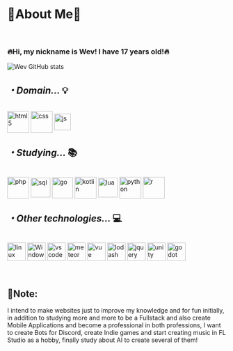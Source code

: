 <h1>🌌About Me🌌</h1>
<br>
<h3>🔥Hi, my nickname is Wev! I have 17 years old!🔥</h3>

![Wev GitHub stats](https://github-readme-stats.vercel.app/api?username=Wev237&show_icons=true&theme=tokyonight)

<h2><i>・Domain... </i>💡</h2>

<div style="display: inline block"><br/>
    <img align="center" alt="html5" width="50px" src="https://cdn.jsdelivr.net/gh/devicons/devicon@latest/icons/html5/html5-original-wordmark.svg"/>
    <img align="center" alt="css" width="50px" src="https://cdn.jsdelivr.net/gh/devicons/devicon@latest/icons/css3/css3-original-wordmark.svg"/>
    <img align="center" alt="js" width="38px" src="https://cdn.jsdelivr.net/gh/devicons/devicon@latest/icons/javascript/javascript-original.svg"/> 
</div>    
<h2><i>・Studying... </i>📚</h2>

<div style="display: inline block"><br/>
    <img align="center" alt="php" width="50px" src="https://cdn.jsdelivr.net/gh/devicons/devicon@latest/icons/php/php-original.svg"/>
    <img align="center" alt="sql" width="45px" src="https://cdn.jsdelivr.net/gh/devicons/devicon@latest/icons/azuresqldatabase/azuresqldatabase-original.svg"/> 
    <img align="center" alt="go" width="48px" src="https://cdn.jsdelivr.net/gh/devicons/devicon@latest/icons/go/go-original-wordmark.svg"/>
    <img align="center" alt="kotlin" width="50px" src="https://cdn.jsdelivr.net/gh/devicons/devicon@latest/icons/kotlin/kotlin-original.svg"/>
    <img align="center" alt="lua" width="45px" src="https://cdn.jsdelivr.net/gh/devicons/devicon@latest/icons/lua/lua-original.svg" />
    <img align="center" alt="python" width="50px" src="https://cdn.jsdelivr.net/gh/devicons/devicon@latest/icons/python/python-original.svg"/>
    <img align="center" alt="r" width="50px" src="https://cdn.jsdelivr.net/gh/devicons/devicon@latest/icons/r/r-plain.svg"/> 
</div>

<h2><i>・Other technologies... </i>💻</h2>

<div style="display: inline block"><br/>
    <img align="center" alt="linux" width="42px" src="https://cdn.jsdelivr.net/gh/devicons/devicon@latest/icons/linux/linux-original.svg"/>
    <img align="center" alt="Windows" width="42px" src="https://cdn.jsdelivr.net/gh/devicons/devicon@latest/icons/windows11/windows11-original.svg" />
    <img align="center" alt="vscode" width="42px" src="https://cdn.jsdelivr.net/gh/devicons/devicon@latest/icons/vscode/vscode-original.svg" />
    <img align="center" alt="meteor" width="42px" src="https://cdn.jsdelivr.net/gh/devicons/devicon@latest/icons/meteor/meteor-original.svg" />
    <img align="center" alt="vue" width="42px" src="https://cdn.jsdelivr.net/gh/devicons/devicon@latest/icons/vuejs/vuejs-original.svg" />
    <img align="center" alt="lodash" width="42px" src="https://cdn.jsdelivr.net/gh/devicons/devicon@latest/icons/lodash/lodash-original.svg" />
    <img align="center" alt="jquery" width="42px" src="https://cdn.jsdelivr.net/gh/devicons/devicon@latest/icons/jquery/jquery-original.svg" />
    <img align="center" alt="unity" width="42px" src="https://cdn.jsdelivr.net/gh/devicons/devicon@latest/icons/unity/unity-plain.svg" />             
    <img align="center" alt="godot" width="42px" src="https://cdn.jsdelivr.net/gh/devicons/devicon@latest/icons/godot/godot-original.svg"/>
    
</div>
<br>
<br>

<h2>📃Note:</h2>
<p>I intend to make websites just to improve my knowledge and for fun initially, in addition to studying more and more to be a Fullstack and also create Mobile Applications and become a professional in both professions, I want to create Bots for Discord, create Indie games and start creating music in FL Studio as a hobby, finally study about AI to create several of them!</p>
<br>

